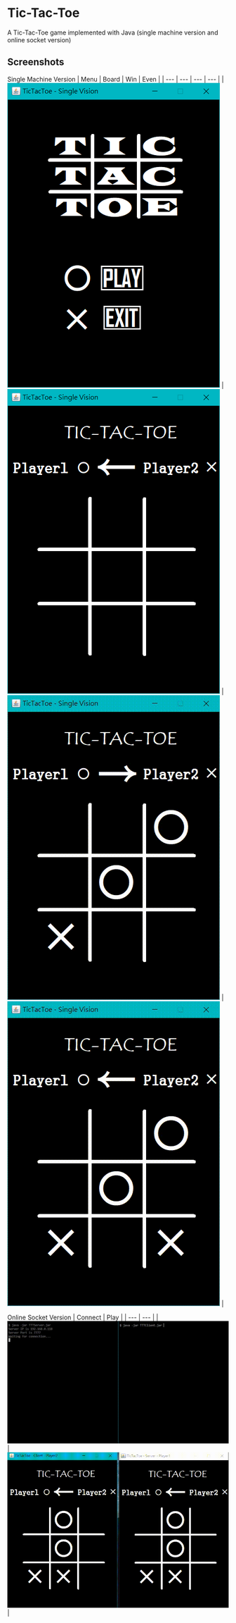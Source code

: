 # Tic-Tac-Toe

A Tic-Tac-Toe game implemented with Java (single machine version and online socket version)

## Screenshots
Single Machine Version
| Menu | Board | Win | Even |
| --- | --- | --- | --- |
| ![](tttsingle.PNG) | ![](tttsingle_start.PNG) | ![](tttsingle_win.gif) | ![](tttsingle_even.gif) |

Online Socket Version
| Connect | Play |
| --- | --- |
| ![](tttsocket_connect.gif) | ![](tttsocket_play.gif) |

